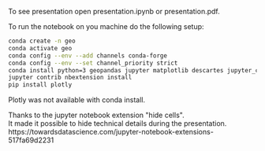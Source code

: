 To see presentation open presentation.ipynb or presentation.pdf.<p/>

To run the notebook on you machine do the following setup:

```bash
conda create -n geo
conda activate geo
conda config --env --add channels conda-forge
conda config --env --set channel_priority strict
conda install python=3 geopandas jupyter matplotlib descartes jupyter_contrib_nbextensions google-cloud-bigquery mplleaflet
jupyter contrib nbextension install
pip install plotly
```
<p/>
Plotly was not available with conda install.
<p/>
Thanks to the jupyter notebook extension "hide cells".<br/>
It made it possible to hide technical details during the presentation.<br/>
https://towardsdatascience.com/jupyter-notebook-extensions-517fa69d2231

